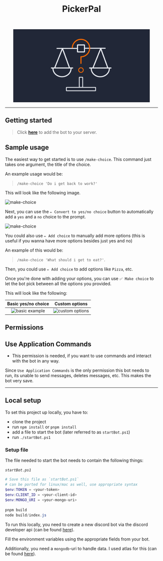 <h1 align="center">PickerPal</h1>

<br>
<p align="center">
  <img src="images/logo.png" width=450 />
</p>

---

## Getting started

> Click [**here**](https://discord.com/oauth2/authorize?client_id=1058782828109758497&permissions=2147483648&scope=applications.commands%20bot) to add the bot to your server.

## Sample usage

The easiest way to get started is to use `/make-choice`. This command just takes one argument, the title of the choice.

An example usage would be:

> `/make-choice 'Do i get back to work?'`

This will look like the following image.

<img alt="make-choice" src="https://i.imgur.com/tfiAs0F.png" />


Next, you can use the `✏️ Convert to yes/no choice` button to automatically add a `yes` and a `no` choice to the prompt.

<img alt="make-choice" src="https://i.imgur.com/wGrJsoY.png" />

You could also use `✏️ Add choice` to manually add more options (this is useful if you wanna have more options besides just yes and no)

An example of this would be:

> `/make-choice 'What should i get to eat?'`.

Then, you could use `✏️ Add choice` to add options like `Pizza`, etc.

Once you're done with adding your options, you can use `✅ Make choice` to let the bot pick between all the options you provided.

This will look like the following:

Basic yes/no choice             |  Custom options
:-------------------------:|:-------------------------:
![basic example](https://i.imgur.com/kY7yolG.png)  |  ![custom options](https://i.imgur.com/W4x6kkA.png)




## Permissions

##  **Use Application Commands**

  - This permission is needed, if you want to use commands and interact with the bot in any way.

Since `Use Application Commands` is the only permission this bot needs to run, its unable to send messages, deletes messages, etc. This makes the bot very save.

---

## Local setup

To set this project up locally, you have to:

  - clone the project
  - run `npm install` or `pnpm install`
  - add a file to start the bot (later referred to as `startBot.ps1`)
  - run `./startBot.ps1`

### Setup file
The file needed to start the bot needs to contain the following things:

*`startBot.ps1`*
```ps1
# Save this file as `startBot.ps1`
# can be ported for linux/mac as well, use appropriate syntax
$env:TOKEN = <your-token>
$env:CLIENT_ID = <your-client-id>
$env:MONGO_URI = <your-mongo-uri>

pnpm build
node build/index.js
```
To run this locally, you need to create a new discord bot via the discord developer api (can be found [here](https://discord.com/developers/applications)).

Fill the environment variables using the appropriate fields from your bot.

Additionally, you need a `mongodb`-uri to handle data. I used atlas for this (can be found [here](https://cloud.mongodb.com/)).

